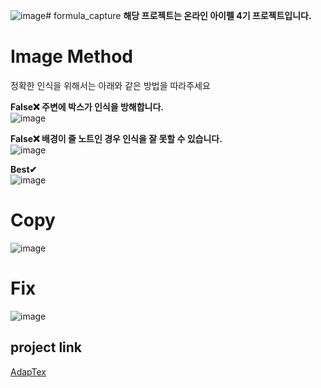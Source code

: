 ![image](https://github.com/horizon-sim/formula_capture/assets/65104209/b4c2f804-9e64-42f7-8a6f-b27c70adcbe0)# formula_capture
**해당 프로젝트는 온라인 아이펠 4기 프로젝트입니다.**

# Image Method
정확한 인식을 위해서는 아래와 같은 방법을 따라주세요

**False❌ 주변에 박스가 인식을 방해합니다.**<br>
![image](https://github.com/horizon-sim/formula_capture/assets/65104209/16e1631b-a73f-43ef-bcfc-d83d74d99ca6)

**False❌ 배경이 줄 노트인 경우 인식을 잘 못할 수 있습니다.**<br>
![image](https://github.com/horizon-sim/formula_capture/assets/65104209/e108479d-941f-452c-a76b-f8295a11900f)

**Best✔**<br>
![image](https://github.com/horizon-sim/formula_capture/assets/65104209/eca0a935-6ceb-4d1e-b778-8d35a0672b35)

# Copy
![image](https://github.com/horizon-sim/formula_capture/assets/65104209/50826a76-7d71-4283-8344-9b54b86fd38a)

# Fix
![image](https://github.com/horizon-sim/formula_capture/assets/65104209/0f9289de-5539-41ab-b45c-9c15fd62d0fa)



## project link
[AdapTex](https://github.com/traumasj201/AdapTex)
